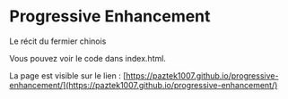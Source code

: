 # Progressive Enhancement

Le récit du fermier chinois

Vous pouvez voir le code dans index.html.

La page est visible sur le lien : [https://paztek1007.github.io/progressive-enhancement/](https://paztek1007.github.io/progressive-enhancement/)
